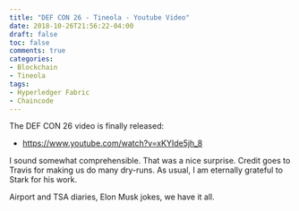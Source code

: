 ```yaml
---
title: "DEF CON 26 - Tineola - Youtube Video"
date: 2018-10-26T21:56:22-04:00
draft: false
toc: false
comments: true
categories:
- Blockchain
- Tineola
tags:
- Hyperledger Fabric
- Chaincode
---
```


The DEF CON 26 video is finally released:

* https://www.youtube.com/watch?v=xKYIde5jh_8

I sound somewhat comprehensible. That was a nice surprise. Credit goes to Travis for making us do many dry-runs. As usual, I am eternally grateful to Stark for his work.

Airport and TSA diaries, Elon Musk jokes, we have it all.

<!--more-->
